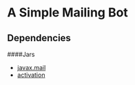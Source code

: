 # A Simple Mailing Bot


## Dependencies

####Jars

* [javax.mail](https://javaee.github.io/javamail/)
* [activation](https://www.oracle.com/technetwork/java/jaf11-139815.html#download)

